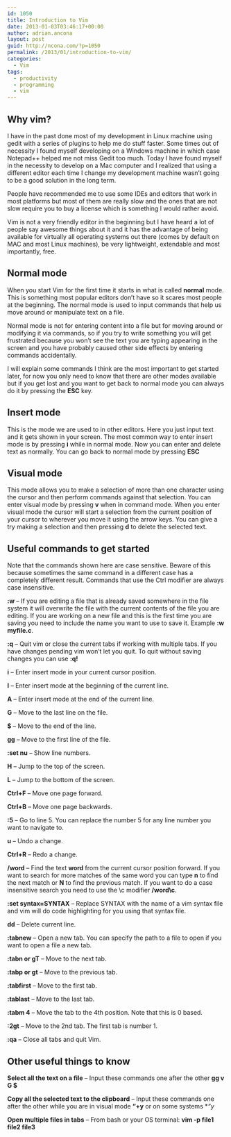 ```yaml
---
id: 1050
title: Introduction to Vim
date: 2013-01-03T03:46:17+00:00
author: adrian.ancona
layout: post
guid: http://ncona.com/?p=1050
permalink: /2013/01/introduction-to-vim/
categories:
  - Vim
tags:
  - productivity
  - programming
  - vim
---
```

## Why vim?

I have in the past done most of my development in Linux machine using gedit with a series of plugins to help me do stuff faster. Some times out of necessity I found myself developing on a Windows machine in which case Notepad++ helped me not miss Gedit too much. Today I have found myself in the necessity to develop on a Mac computer and I realized that using a different editor each time I change my development machine wasn&#8217;t going to be a good solution in the long term.

People have recommended me to use some IDEs and editors that work in most platforms but most of them are really slow and the ones that are not slow require you to buy a license which is something I would rather avoid.

Vim is not a very friendly editor in the beginning but I have heard a lot of people say awesome things about it and it has the advantage of being available for virtually all operating systems out there (comes by default on MAC and most Linux machines), be very lightweight, extendable and most importantly, free.

<!--more-->

## Normal mode

When you start Vim for the first time it starts in what is called **normal** mode. This is something most popular editors don&#8217;t have so it scares most people at the beginning. The normal mode is used to input commands that help us move around or manipulate text on a file.

Normal mode is not for entering content into a file but for moving around or modifying it via commands, so if you try to write something you will get frustrated because you won&#8217;t see the text you are typing appearing in the screen and you have probably caused other side effects by entering commands accidentally.

I will explain some commands I think are the most important to get started later, for now you only need to know that there are other modes available but if you get lost and you want to get back to normal mode you can always do it by pressing the **ESC** key.

## Insert mode

This is the mode we are used to in other editors. Here you just input text and it gets shown in your screen. The most common way to enter insert mode is by pressing **i** while in normal mode. Now you can enter and delete text as normally. You can go back to normal mode by pressing **ESC**

## Visual mode

This mode allows you to make a selection of more than one character using the cursor and then perform commands against that selection. You can enter visual mode by pressing **v** when in command mode. When you enter visual mode the cursor will start a selection from the current position of your cursor to wherever you move it using the arrow keys. You can give a try making a selection and then pressing **d** to delete the selected text.

## Useful commands to get started

Note that the commands shown here are case sensitive. Beware of this because sometimes the same command in a different case has a completely different result. Commands that use the Ctrl modifier are always case insensitive.

**:w** &#8211; If you are editing a file that is already saved somewhere in the file system it will overwrite the file with the current contents of the file you are editing. If you are working on a new file and this is the first time you are saving you need to include the name you want to use to save it. Example **:w myfile.c**.

**:q** &#8211; Quit vim or close the current tabs if working with multiple tabs. If you have changes pending vim won&#8217;t let you quit. To quit without saving changes you can use **:q!**

**i** &#8211; Enter insert mode in your current cursor position.

**I** &#8211; Enter insert mode at the beginning of the current line.

**A** &#8211; Enter insert mode at the end of the current line.

**G** &#8211; Move to the last line on the file.

**$** &#8211; Move to the end of the line.

**gg** &#8211; Move to the first line of the file.

**:set nu** &#8211; Show line numbers.

**H** &#8211; Jump to the top of the screen.

**L** &#8211; Jump to the bottom of the screen.

**Ctrl+F** &#8211; Move one page forward.

**Ctrl+B** &#8211; Move one page backwards.

**:5** &#8211; Go to line 5. You can replace the number 5 for any line number you want to navigate to.

**u** &#8211; Undo a change.

**Ctrl+R** &#8211; Redo a change.

**/word** &#8211; Find the text **word** from the current cursor position forward. If you want to search for more matches of the same word you can type **n** to find the next match or **N** to find the previous match. If you want to do a case insensitive search you need to use the \c modifier **/word\c**.

**:set syntax=SYNTAX** &#8211; Replace SYNTAX with the name of a vim syntax file and vim will do code highlighting for you using that syntax file.

**dd** &#8211; Delete current line.

**:tabnew** &#8211; Open a new tab. You can specify the path to a file to open if you want to open a file a new tab.

**:tabn or gT** &#8211; Move to the next tab.

**:tabp or gt** &#8211; Move to the previous tab.

**:tabfirst** &#8211; Move to the first tab.

**:tablast** &#8211; Move to the last tab.

**:tabm 4** &#8211; Move the tab to the 4th position. Note that this is 0 based.

**:2gt** &#8211; Move to the 2nd tab. The first tab is number 1.

**:qa** &#8211; Close all tabs and quit Vim.

## Other useful things to know

**Select all the text on a file** &#8211; Input these commands one after the other **gg v G $**

**Copy all the selected text to the clipboard** &#8211; Input these commands one after the other while you are in visual mode **&#8220;+y** or on some systems **&#8220;*y**

**Open multiple files in tabs** &#8211; From bash or your OS terminal: **vim -p file1 file2 file3**
